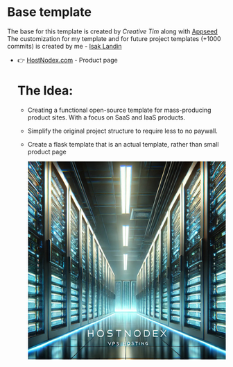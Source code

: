 # Base template

The base for this template is created by *Creative Tim* along with [Appseed](https://aooseed.us)
The customization for my template and for future project templates (+1000 commits) is created by me - [Isak Landin](https://github.com/Isak-Landin)

- 👉 [HostNodex.com](http://hostnodex.com) - Product page

  # The Idea:
  - Creating a functional open-source template for mass-producing product sites. With a focus on SaaS and IaaS products.
  - Simplify the original project structure to require less to no paywall.
  - Create a flask template that is an actual template, rather than small product page
 
    ![Hostnodex placeholder image for github](https://github.com/Isak-Landin/flask-soft-ui-design/blob/master/media/hostnodex-github-readme.jpg)



